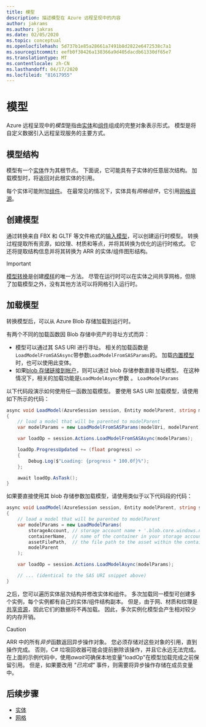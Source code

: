 ```yaml
---
title: 模型
description: 描述模型在 Azure 远程呈现中的内容
author: jakrams
ms.author: jakras
ms.date: 02/05/2020
ms.topic: conceptual
ms.openlocfilehash: 5d737b1e85a28661a7491b8d2822e6472538c7a1
ms.sourcegitcommit: eefb0f30426a138366a9d405dacdb61330df65e7
ms.translationtype: MT
ms.contentlocale: zh-CN
ms.lasthandoff: 04/17/2020
ms.locfileid: "81617955"
---
```

# <a name="models"></a>模型

Azure 远程呈现中的*模型*是指由[实体](entities.md)和[组件](components.md)组成的完整对象表示形式。 模型是将自定义数据引入远程呈现服务的主要方式。

## <a name="model-structure"></a>模型结构

模型有一个[实体](entities.md)作为其根节点。 下面说，它可能具有子实体的任意层次结构。 加载模型时，将返回对此根实体的引用。

每个实体可能附加[组件](components.md)。 在最常见的情况下，实体具有*网格组件*，它引用[网格资源](meshes.md)。

## <a name="creating-models"></a>创建模型

通过转换来自 FBX 和 GLTF 等文件格式的[输入模型](../how-tos/conversion/model-conversion.md)，可以创建运行时模型。 转换过程提取所有资源，如纹理、材质和等点，并将其转换为优化的运行时格式。 它还将提取结构信息并将其转换为 ARR 的实体/组件图形结构。

> [!IMPORTANT]
>
> [模型转换](../how-tos/conversion/model-conversion.md)是创建[模样](meshes.md)的唯一方法。 尽管在运行时可以在实体之间共享网格，但除了加载模型之外，没有其他方法可以将网格引入运行时。

## <a name="loading-models"></a>加载模型

转换模型后，可以从 Azure Blob 存储加载到运行时。

有两个不同的加载函数因 Blob 存储中资产的寻址方式而异：

* 模型可以通过其 SAS URI 进行寻址。 相关的加载函数是`LoadModelFromSASAsync`带参数`LoadModelFromSASParams`的。 加载[内置模型](../samples/sample-model.md)时，也可以使用此变体。
* 如果[blob 存储链接到帐户](../how-tos/create-an-account.md#link-storage-accounts)，则可以通过 blob 存储参数直接寻址模型。 在这种情况下，相关的加载功能是`LoadModelAsync`参数 。 `LoadModelParams`

以下代码段演示如何使用任一函数加载模型。 要使用 SAS URI 加载模型，请使用如下所示的代码：

```csharp
async void LoadModel(AzureSession session, Entity modelParent, string modelUri)
{
    // load a model that will be parented to modelParent
    var modelParams = new LoadModelFromSASParams(modelUri, modelParent);

    var loadOp = session.Actions.LoadModelFromSASAsync(modelParams);

    loadOp.ProgressUpdated += (float progress) =>
    {
        Debug.Log($"Loading: {progress * 100.0f}%");
    };

    await loadOp.AsTask();
}
```

如果要直接使用其 blob 存储参数加载模型，请使用类似于以下代码段的代码：

```csharp
async void LoadModel(AzureSession session, Entity modelParent, string storageAccount, string containerName, string assetFilePath)
{
    // load a model that will be parented to modelParent
    var modelParams = new LoadModelParams(
        storageAccount, // storage account name + '.blob.core.windows.net', e.g., 'mystorageaccount.blob.core.windows.net'
        containerName,  // name of the container in your storage account, e.g., 'mytestcontainer'
        assetFilePath,  // the file path to the asset within the container, e.g., 'path/to/file/myAsset.arrAsset'
        modelParent
    );

    var loadOp = session.Actions.LoadModelAsync(modelParams);

    // ... (identical to the SAS URI snippet above)
}
```

之后，您可以遍历实体层次结构并修改实体和组件。 多次加载同一模型可创建多个实例，每个实例都有自己的实体/组件结构副本。 但是，由于网、材质和纹理是[共享资源](../concepts/lifetime.md)，因此它们的数据将不再加载。 因此，多次实例化模型会产生相对较少的内存开销。

> [!CAUTION]
> ARR 中的所有*异步*函数返回异步操作对象。 您必须存储对这些对象的引用，直到操作完成。 否则，C# 垃圾回收器可能会提前删除该操作，并且它永远无法完成。 在上面的示例代码中，使用*await*可确保本地变量"loadOp"在模型加载完成之前保留引用。 但是，如果要改用 *"已完成"* 事件，则需要将异步操作存储在成员变量中。

## <a name="next-steps"></a>后续步骤

* [实体](entities.md)
* [网格](meshes.md)
